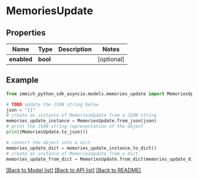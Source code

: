 # MemoriesUpdate


## Properties

Name | Type | Description | Notes
------------ | ------------- | ------------- | -------------
**enabled** | **bool** |  | [optional] 

## Example

```python
from immich_python_sdk_asyncio.models.memories_update import MemoriesUpdate

# TODO update the JSON string below
json = "{}"
# create an instance of MemoriesUpdate from a JSON string
memories_update_instance = MemoriesUpdate.from_json(json)
# print the JSON string representation of the object
print(MemoriesUpdate.to_json())

# convert the object into a dict
memories_update_dict = memories_update_instance.to_dict()
# create an instance of MemoriesUpdate from a dict
memories_update_from_dict = MemoriesUpdate.from_dict(memories_update_dict)
```
[[Back to Model list]](../README.md#documentation-for-models) [[Back to API list]](../README.md#documentation-for-api-endpoints) [[Back to README]](../README.md)


